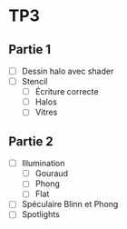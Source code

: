 # TP3

## Partie 1
- [ ] Dessin halo avec shader
- [ ] Stencil
  - [ ] Écriture correcte
  - [ ] Halos
  - [ ] Vitres

## Partie 2
- [ ] Illumination
  - [ ] Gouraud
  - [ ] Phong
  - [ ] Flat
- [ ] Spéculaire Blinn et Phong
- [ ] Spotlights

